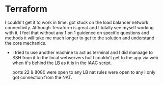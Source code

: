 # Terraform

I couldn't get it to work in time. got stuck on the load balancer network connectivity.
Although Terraform is great and I totally see myself working with it, I feel that without any 1 on 1 guidence on specific questions and methods
it will take me much longer to get to the solution and understand the core mechanics. 

* I tried to use another machine to act as terminal and I did manaage to SSH from it to the local webservers
  but I couldn't get to the app via web when it's behind the LB as it is in the IAAC script. 
  
  ports 22 & 8080 were open to any
  LB nat rules were open to any
  I only got connection from the NAT.

